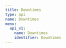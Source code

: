 ```yaml
---
title: Downtimes
type: api
name: Downtimes
menu:
  api_v1:
    name: Downtimes
    identifier: Downtimes
---
```

